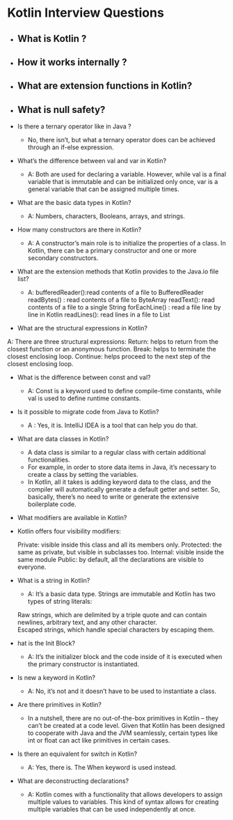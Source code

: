 # Kotlin Interview Questions- What is Kotlin ?  - - How it works internally ?  - - What are extension functions in Kotlin?  - - What is null safety?  -- Is there a ternary operator like in Java ?    - No, there isn’t, but what a ternary operator does can be achieved through an if-else expression.- What’s the difference between val and var in Kotlin?    - A: Both are used for declaring a variable. However, while val is a final variable that is immutable and can be      initialized only once, var is a general variable that can be assigned multiple times.- What are the basic data types in Kotlin?    - A: Numbers, characters, Booleans, arrays, and strings.- How many constructors are there in Kotlin?    - A: A constructor’s main role is to initialize the properties of a class. In Kotlin, there can be a primary      constructor and one or more secondary constructors.- What are the extension methods that Kotlin provides to the Java.io file list?    - A:      bufferedReader():read contents of a file to BufferedReader readBytes() : read contents of a file to ByteArray      readText(): read contents of a file to a single String forEachLine() : read a file line by line in Kotlin      readLines(): read lines in a file to List- What are the structural expressions in Kotlin?A: There are three structural expressions:Return: helps to return from the closest function or an anonymous function. Break:  helps to terminate the closestenclosing loop. Continue: helps proceed to the next step of the closest enclosing loop.- What is the difference between const and val?    - A: Const is a keyword used to define compile-time constants, while val is used to define runtime constants.- Is it possible to migrate code from Java to Kotlin?    - A : Yes, it is. IntelliJ IDEA is a tool that can help you do that.- What are data classes in Kotlin?    - A data class is similar to a regular class with certain additional functionalities.    - For example, in order to store data items in Java, it’s necessary to create a class by setting the variables.    - In Kotlin, all it takes is adding keyword data to the class, and the compiler will automatically generate a      default getter and setter. So, basically, there’s no need to write or generate the extensive boilerplate code.- What modifiers are available in Kotlin?- Kotlin offers four visibility modifiers:  Private: visible inside this class and all its members only. Protected: the same as private, but visible in subclasses  too. Internal: visible inside the same module Public: by default, all the declarations are visible to everyone.- What is a string in Kotlin?    - A:  It’s a basic data type. Strings are immutable and Kotlin has two types of string literals:  Raw strings, which are delimited by a triple quote and can contain newlines, arbitrary text, and any other  character.     Escaped strings, which handle special characters by escaping them.- hat is the Init Block?    - A: It’s the initializer block and the code inside of it is executed when the primary constructor is instantiated.- Is new a keyword in Kotlin?    - A: No, it’s not and it doesn’t have to be used to instantiate a class.- Are there primitives in Kotlin?    - In a nutshell, there are no out-of-the-box primitives in Kotlin – they can’t be created at a code level. Given      that Kotlin has been designed to cooperate with Java and the JVM seamlessly, certain types like int or float can      act like primitives in certain cases.- Is there an equivalent for switch in Kotlin?    - A: Yes, there is. The When keyword is used instead.- What are deconstructing declarations?    - A: Kotlin comes with a functionality that allows developers to assign multiple values to variables. This kind of      syntax allows for creating multiple variables that can be used independently at once.    